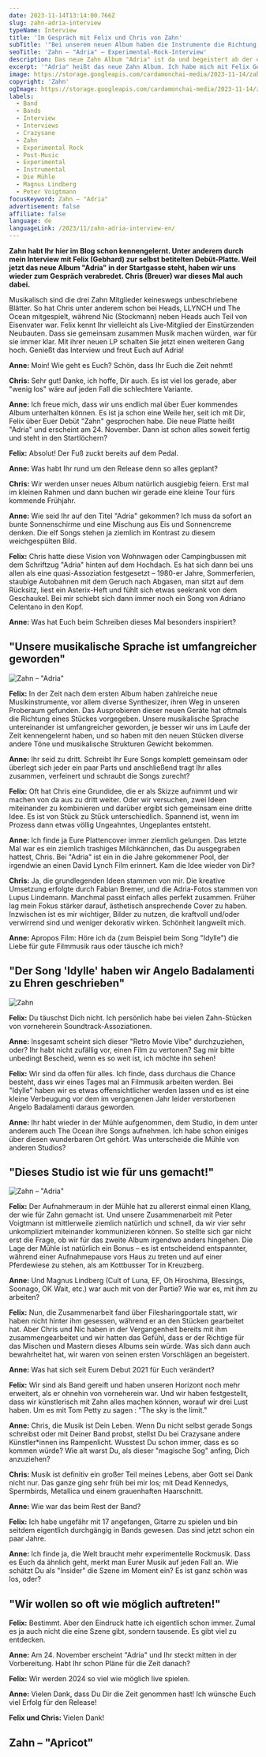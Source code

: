 ```yaml
---
date: 2023-11-14T13:14:00.766Z
slug: zahn-adria-interview
typeName: Interview
title: 'Im Gespräch mit Felix und Chris von Zahn'
subTitle: '"Bei unserem neuen Album haben die Instrumente die Richtung vorgegeben"'
seoTitle: 'Zahn – "Adria" – Experimental-Rock-Interview'
description: Das neue Zahn Album "Adria" ist da und begeistert ab der ersten Note. Lest jetzt mein Interview mit Felix und Chris und erfahrt alles über die Platte!
excerpt: '"Adria" heißt das neue Zahn Album. Ich habe mich mit Felix Gebhard und Chris Breuer zum Interview verabredet und mir alle wichtigen Details dazu geholt. Heute teile ich sie mit Euch und die beiden verraten Euch unter anderem, wie es zu dem sensationellen Artwork kam.'
image: https://storage.googleapis.com/cardamonchai-media/2023-11-14/zahn-adria-interview-2-jpg-imagine-181818_656063_1024_768/640.webp
copyright: 'Zahn'
ogImage: https://storage.googleapis.com/cardamonchai-media/2023-11-14/zahn-adria-interview-og-jpg-imagine-081818_8c7f7a_1200_628/640.webp
labels:
  - Band
  - Bands
  - Interview
  - Interviews
  - Crazysane
  - Zahn
  - Experimental Rock
  - Post-Music
  - Experimental
  - Instrumental
  - Die Mühle
  - Magnus Lindberg
  - Peter Voigtmann
focusKeyword: Zahn – "Adria"
advertisement: false
affiliate: false
language: de
languageLink: /2023/11/zahn-adria-interview-en/
---
```


**Zahn habt Ihr hier im Blog schon kennengelernt. Unter anderem durch mein Interview mit Felix (Gebhard) zur selbst betitelten Debüt-Platte. Weil jetzt das neue Album "Adria" in der Startgasse steht, haben wir uns wieder zum Gespräch verabredet. Chris (Breuer) war dieses Mal auch dabei.**

Musikalisch sind die drei Zahn Mitglieder keineswegs unbeschriebene Blätter. So hat Chris unter anderem schon bei Heads, LLYNCH und The Ocean mitgespielt, während Nic (Stockmann) neben Heads auch Teil von Eisenvater war. Felix kennt Ihr vielleicht als Live-Mitglied der Einstürzenden Neubauten. Dass sie gemeinsam zusammen Musik machen würden, war für sie immer klar. Mit ihrer neuen LP schalten Sie jetzt einen weiteren Gang hoch. Genießt das Interview und freut Euch auf Adria!

**Anne:** Moin! Wie geht es Euch? Schön, dass Ihr Euch die Zeit nehmt!

**Chris:** Sehr gut! Danke, ich hoffe, Dir auch. Es ist viel los gerade, aber "wenig los" wäre auf jeden Fall die schlechtere Variante.

**Anne:** Ich freue mich, dass wir uns endlich mal über Euer kommendes Album unterhalten können. Es ist ja schon eine Weile her, seit ich mit Dir, Felix über Euer Debüt "Zahn" gesprochen habe. Die neue Platte heißt "Adria" und erscheint am 24. November. Dann ist schon alles soweit fertig und steht in den Startlöchern?

**Felix:** Absolut! Der Fuß zuckt bereits auf dem Pedal.

**Anne:** Was habt Ihr rund um den Release denn so alles geplant?

**Chris:** Wir werden unser neues Album natürlich ausgiebig feiern. Erst mal im kleinen Rahmen und dann buchen wir gerade eine kleine Tour fürs kommende Frühjahr.

**Anne:** Wie seid Ihr auf den Titel "Adria" gekommen? Ich muss da sofort an bunte Sonnenschirme und eine Mischung aus Eis und Sonnencreme denken. Die elf Songs stehen ja ziemlich im Kontrast zu diesem weichgespülten Bild.

**Felix:** Chris hatte diese Vision von Wohnwagen oder Campingbussen mit dem Schriftzug "Adria" hinten auf dem Hochdach. Es hat sich dann bei uns allen als eine quasi-Assoziation festgesetzt – 1980-er Jahre, Sommerferien, staubige Autobahnen mit dem Geruch nach Abgasen, man sitzt auf dem Rücksitz, liest ein Asterix-Heft und fühlt sich etwas seekrank von dem Geschaukel. Bei mir schiebt sich dann immer noch ein Song von Adriano Celentano in den Kopf.

**Anne:** Was hat Euch beim Schreiben dieses Mal besonders inspiriert?

## "Unsere musikalische Sprache ist umfangreicher geworden"

![Zahn – "Adria"](https://storage.googleapis.com/cardamonchai-media/2023-11-14/zahn-adria-interview-1-jpg-imagine-8898a8_868d8d_1024_768/640.webp 'Zahn – "Adria"')

**Felix:** In der Zeit nach dem ersten Album haben zahlreiche neue Musikinstrumente, vor allem diverse Synthesizer, ihren Weg in unseren Proberaum gefunden. Das Ausprobieren dieser neuen Geräte hat oftmals die Richtung eines Stückes vorgegeben. Unsere musikalische Sprache untereinander ist umfangreicher geworden, je besser wir uns im Laufe der Zeit kennengelernt haben, und so haben mit den neuen Stücken diverse andere Töne und musikalische Strukturen Gewicht bekommen.

**Anne:** Ihr seid zu dritt. Schreibt Ihr Eure Songs komplett gemeinsam oder überlegt sich jeder ein paar Parts und anschließend tragt Ihr alles zusammen, verfeinert und schraubt die Songs zurecht?

**Felix:** Oft hat Chris eine Grundidee, die er als Skizze aufnimmt und wir machen von da aus zu dritt weiter. Oder wir versuchen, zwei Ideen miteinander zu kombinieren und darüber ergibt sich gemeinsam eine dritte Idee. Es ist von Stück zu Stück unterschiedlich. Spannend ist, wenn im Prozess dann etwas völlig Ungeahntes, Ungeplantes entsteht.

**Anne:** Ich finde ja Eure Plattencover immer ziemlich gelungen. Das letzte Mal war es ein ziemlich trashiges Milchkännchen, das Du ausgegraben hattest, Chris. Bei "Adria" ist ein in die Jahre gekommener Pool, der irgendwie an einen David Lynch Film erinnert. Kam die Idee wieder von Dir?

**Chris:** Ja, die grundlegenden Ideen stammen von mir. Die kreative Umsetzung erfolgte durch Fabian Bremer, und die Adria-Fotos stammen von Lupus Lindemann. Manchmal passt einfach alles perfekt zusammen. Früher lag mein Fokus stärker darauf, ästhetisch ansprechende Cover zu haben. Inzwischen ist es mir wichtiger, Bilder zu nutzen, die kraftvoll und/oder verwirrend sind und weniger dekorativ wirken. Schönheit langweilt mich.

**Anne:** Apropos Film: Höre ich da (zum Beispiel beim Song "Idylle") die Liebe für gute Filmmusik raus oder täusche ich mich?

## "Der Song 'Idylle' haben wir Angelo Badalamenti zu Ehren geschrieben"

![Zahn](https://storage.googleapis.com/cardamonchai-media/2023-11-14/zahn-adria-interview-jpg-imagine-080808_7c7e7b_1024_768/640.webp 'Zahn')

**Felix:** Du täuschst Dich nicht. Ich persönlich habe bei vielen Zahn-Stücken von vorneherein Soundtrack-Assoziationen.

**Anne:** Insgesamt scheint sich dieser "Retro Movie Vibe" durchzuziehen, oder? Ihr habt nicht zufällig vor, einen Film zu vertonen? Sag mir bitte unbedingt Bescheid, wenn es so weit ist, ich möchte ihn sehen!

**Felix:** Wir sind da offen für alles. Ich finde, dass durchaus die Chance besteht, dass wir eines Tages mal an Filmmusik arbeiten werden. Bei "Idylle" haben wir es etwas offensichtlicher werden lassen und es ist eine kleine Verbeugung vor dem im vergangenen Jahr leider verstorbenen Angelo Badalamenti daraus geworden.

**Anne:** Ihr habt wieder in der Mühle aufgenommen, dem Studio, in dem unter anderem auch The Ocean ihre Songs aufnehmen. Ich habe schon einiges über diesen wunderbaren Ort gehört. Was unterscheide die Mühle von anderen Studios?

## "Dieses Studio ist wie für uns gemacht!"

![Zahn – "Adria"](https://storage.googleapis.com/cardamonchai-media/2023-11-14/zahn-adria-interview-3-jpg-imagine-181818_87655c_1024_768/640.webp 'Zahn – "Adria"')

**Felix:** Der Aufnahmeraum in der Mühle hat zu allererst einmal einen Klang, der wie für Zahn gemacht ist. Und unsere Zusammenarbeit mit Peter Voigtmann ist mittlerweile ziemlich natürlich und schnell, da wir vier sehr unkompliziert miteinander kommunizieren können. So stellte sich gar nicht erst die Frage, ob wir für das zweite Album irgendwo anders hingehen. Die Lage der Mühle ist natürlich ein Bonus – es ist entscheidend entspannter, während einer Aufnahmepause vors Haus zu treten und auf einer Pferdewiese zu stehen, als am Kottbusser Tor in Kreuzberg.

**Anne:** Und Magnus Lindberg (Cult of Luna, EF, Oh Hiroshima, Blessings, Soonago, OK Wait, etc.) war auch mit von der Partie? Wie war es, mit ihm zu arbeiten?

**Felix:** Nun, die Zusammenarbeit fand über Filesharingportale statt, wir haben nicht hinter ihm gesessen, während er an den Stücken gearbeitet hat. Aber Chris und Nic haben in der Vergangenheit bereits mit ihm zusammengearbeitet und wir hatten das Gefühl, dass er der Richtige für das Mischen und Mastern dieses Albums sein würde. Was sich dann auch bewahrheitet hat, wir waren von seinen ersten Vorschlägen an begeistert.

**Anne:** Was hat sich seit Eurem Debut 2021 für Euch verändert?

**Felix:** Wir sind als Band gereift und haben unseren Horizont noch mehr erweitert, als er ohnehin von vorneherein war. Und wir haben festgestellt, dass wir künstlerisch mit Zahn alles machen können, worauf wir drei Lust haben. Um es mit Tom Petty zu sagen : "The sky is the limit."

**Anne:** Chris, die Musik ist Dein Leben. Wenn Du nicht selbst gerade Songs schreibst oder mit Deiner Band probst, stellst Du bei Crazysane andere Künstler\*innen ins Rampenlicht. Wusstest Du schon immer, dass es so kommen würde? Wie alt warst Du, als dieser "magische Sog" anfing, Dich anzuziehen?

**Chris:** Musik ist definitiv ein großer Teil meines Lebens, aber Gott sei Dank nicht nur. Das ganze ging sehr früh bei mir los; mit Dead Kennedys, Spermbirds, Metallica und einem grauenhaften Haarschnitt.

**Anne:** Wie war das beim Rest der Band?

**Felix:** Ich habe ungefähr mit 17 angefangen, Gitarre zu spielen und bin seitdem eigentlich durchgängig in Bands gewesen. Das sind jetzt schon ein paar Jahre.

**Anne:** Ich finde ja, die Welt braucht mehr experimentelle Rockmusik. Dass es Euch da ähnlich geht, merkt man Eurer Musik auf jeden Fall an. Wie schätzt Du als "Insider" die Szene im Moment ein? Es ist ganz schön was los, oder?

## "Wir wollen so oft wie möglich auftreten!"

**Felix:** Bestimmt. Aber den Eindruck hatte ich eigentlich schon immer. Zumal es ja auch nicht die eine Szene gibt, sondern tausende. Es gibt viel zu entdecken.

**Anne:** Am 24. November erscheint "Adria" und Ihr steckt mitten in der Vorbereitung. Habt Ihr schon Pläne für die Zeit danach?

**Felix:** Wir werden 2024 so viel wie möglich live spielen.

**Anne:** Vielen Dank, dass Du Dir die Zeit genommen hast! Ich wünsche Euch viel Erfolg für den Release!

**Felix und Chris:** Vielen Dank!

## Zahn – "Apricot"

<YouTube id="vKaC46eWrXI" />
